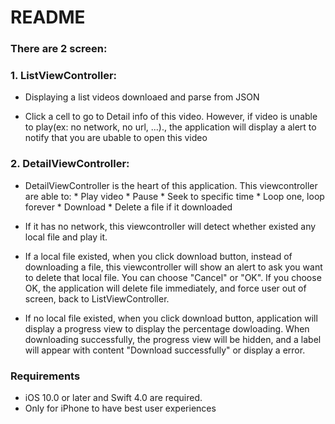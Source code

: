 # README #

### There are 2 screen: ###

### 1. ListViewController: ###
*  Displaying a list videos downloaed and parse from JSON

*  Click a cell to go to Detail info of this video. However, if video is unable to play(ex: no network, no url, ...)., the application will display a alert to notify that you are ubable to open this video

### 2. DetailViewController: ###

*  DetailViewController is the heart of this application. This viewcontroller are able to:
        *  Play video
        *  Pause
        *  Seek to specific time
        *  Loop one, loop forever
        *  Download
        *  Delete a file if it downloaded
        
*  If it has no network, this viewcontroller will detect whether existed any local file and play it.

*  If a local file existed, when you click download button, instead of downloading a file, this viewcontroller will show an alert to ask you want to delete that local file. You can choose "Cancel" or "OK". If you choose OK, the application will delete file immediately, and force user out of screen, back to ListViewController.

*  If no local file existed, when you click download button, application will display a progress view to display the percentage dowloading. When downloading successfully, the progress view will be hidden, and a label will appear with content "Download successfully" or display a error.
    
### Requirements ###
* iOS 10.0 or later and Swift 4.0 are required.
* Only for iPhone to have best user experiences


